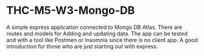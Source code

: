 # THC-M5-W3-Mongo-DB
A simple express application connected to Mongo DB Atlas.
There are routes and models for Adding and updating data.
The app can be tested and with a tool like Postmen or Insomnia since there is no client app.
A good introduction for those who are just starting out with express.  
